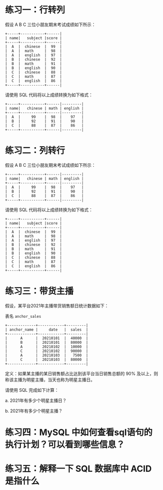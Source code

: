 # 练习一：行转列
假设 A B C 三位小朋友期末考试成绩如下所示：
```plain
+-----+-----------+------|
| name|   subject |score |
+-----+-----------+------|
|  A  |  chinese  |  99  |
|  A  |  math     |  98  |
|  A  |  english  |  97  |
|  B  |  chinese  |  92  |
|  B  |  math     |  91  |
|  B  |  english  |  90  |
|  C  |  chinese  |  88  |
|  C  |  math     |  87  |
|  C  |  english  |  86  |
+-----+-----------+------|
```
请使用 SQL 代码将以上成绩转换为如下格式：
```plain
+-----+-----------+------|---------|
| name|   chinese | math | english |
+-----+-----------+------|---------|
|  A  |     99    |  98  |    97   |
|  B  |     92    |  91  |    90   |
|  C  |     88    |  87  |    86   |
+-----+-----------+------|---------|
```

# 练习二：列转行
假设 A B C 三位小朋友期末考试成绩如下所示：
```plain
+-----+-----------+------|---------|
| name|   chinese | math | english |
+-----+-----------+------|---------|
|  A  |     99    |  98  |    97   |
|  B  |     92    |  91  |    90   |
|  C  |     88    |  87  |    86   |
+-----+-----------+------|---------|
```
请使用 SQL 代码将以上成绩转换为如下格式：
```plain
+-----+-----------+------|
| name|   subject |score |
+-----+-----------+------|
|  A  |  chinese  |  99  |
|  A  |  math     |  98  |
|  A  |  english  |  97  |
|  B  |  chinese  |  92  |
|  B  |  math     |  91  |
|  B  |  english  |  90  |
|  C  |  chinese  |  88  |
|  C  |  math     |  87  |
|  C  |  english  |  86  |
+-----+-----------+------|
```
# 练习三：带货主播
假设，某平台2021年主播带货销售额日统计数据如下：

表名 `anchor_sales`
```plain
+-------------+------------+---------|
| anchor_name |     date   |  sales  | 
+-------------+------------+---------|
|      A      |  20210101  |  40000  |
|      B      |  20210101  |  80000  |
|      A      |  20210102  |  10000  |
|      C      |  20210102  |  90000  |
|      A      |  20210103  |   7500  |
|      C      |  20210103  |  80000  |
+-------------+------------+---------|
```
定义：如果某主播的某日销售额占比达到该平台当日销售总额的 90% 及以上，则称该主播为明星主播，当天也称为明星主播日。

请使用 SQL 完成如下计算：

a. 2021年有多少个明星主播日？

b. 2021年有多少个明星主播？

# 练习四：MySQL 中如何查看sql语句的执行计划？可以看到哪些信息？

# 练习五：解释一下 SQL 数据库中 ACID 是指什么

